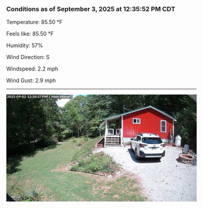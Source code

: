 ### Conditions as of September 3, 2025 at 12:35:52 PM CDT 

Temperature: 85.50 &deg;F

Feels like: 85.50 &deg;F

Humidity: 57%

Wind Direction: S

Windspeed: 2.2 mph

Wind Gust: 2.9 mph

---

<img src="./images/latest.jpeg"/>

